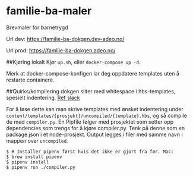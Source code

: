 # familie-ba-maler
Brevmaler for barnetrygd

Url dev: https://familie-ba-dokgen.dev-adeo.no/

Url prod: https://familie-ba-dokgen.adeo.no/

##Kjøring lokalt
Kjør `up.sh`, eller `docker-compose up -d`.

Merk at docker-compose-konfigen lar deg oppdatere templates uten å restarte containere.

##Quirks/kompilering
dokgen sliter med whitespace i hbs-templates, spesielt indentering. [Ref slack](https://nav-it.slack.com/archives/CJN0STWB0/p1619430956095800)

For å løse dette kan man skrive templates med ønsket indentering under `content/templates/{prosjekt}/uncompiled/{template}.hbs`,
og så compile de med `compiler.py`.
En Pipfile følger med prosjektet som setter opp dependencies som trengs for å kjøre compiler.py. Tenk på denne som en package.json i et node-prosjekt.
Output legges i filer med samme navn i mappen over `uncompiled`.

```shell
$ # Installer pipenv først hvis det ikke er gjort fra før. Mac:
$ brew install pipenv
$ pipenv install
$ pipenv run ./compiler.py
```